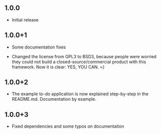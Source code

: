 ## 1.0.0

* Initial release

## 1.0.0+1

* Some documentation fixes

* Changed the license from GPL3 to BSD3, because people were worried they could not build a closed-source/commercial product with this framework. Now it is clear: YES, YOU CAN. =)

## 1.0.0+2

* The example to-do application is now explained step-by-step in the README.md. Documentation by example.

## 1.0.0+3

* Fixed dependencies and some typos on documentation